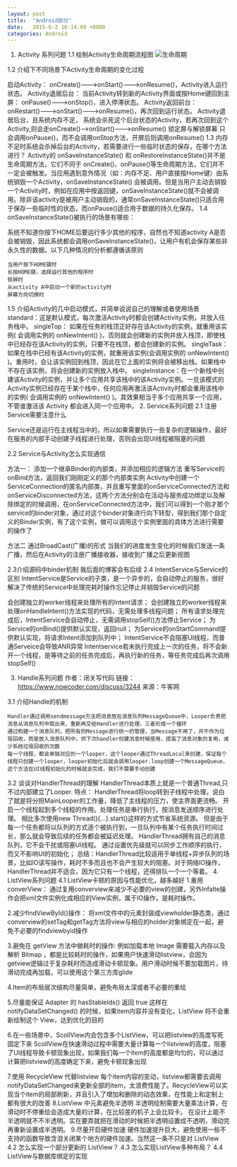 ```yaml
---
layout: post
title:  "Android部分"
date:   2015-6-2 16:14:09 +0800
categories: Android
---
```


1. Activity 系列问题
1.1 绘制Activity生命周期流程图
![生命周期](http://img.blog.csdn.net/20170221091511386?watermark/2/text/aHR0cDovL2Jsb2cuY3Nkbi5uZXQva3N3czAzMjA0MDM=/font/5a6L5L2T/fontsize/400/fill/I0JBQkFCMA==/dissolve/70/gravity/SouthEast)


1.2 介绍下不同场景下Activity生命周期的变化过程

启动Activity： onCreate()--->onStart()--->onResume()，Activity进入运行状态。
Activity退居后台： 当前Activity转到新的Activity界面或按Home键回到主屏： onPause()--->onStop()，进入停滞状态。
Activity返回前台： onRestart()--->onStart()--->onResume()，再次回到运行状态。
Activity退居后台，且系统内存不足， 系统会杀死这个后台状态的Activity，若再次回到这个Activity,则会走onCreate()-->onStart()--->onResume()
锁定屏与解锁屏幕 只会调用onPause()，而不会调用onStop方法，开屏后则调用onResume()
1.3 内存不足时系统会杀掉后台的Activity，若需要进行一些临时状态的保存，在哪个方法进行？
Activity的 onSaveInstanceState() 和 onRestoreInstanceState()并不是生命周期方法，它们不同于 onCreate()、onPause()等生命周期方法，它们并不一定会被触发。当应用遇到意外情况（如：内存不足、用户直接按Home键）由系统销毁一个Activity，onSaveInstanceState() 会被调用。但是当用户主动去销毁一个Activity时，例如在应用中按返回键，onSaveInstanceState()就不会被调用。除非该activity是被用户主动销毁的，通常onSaveInstanceState()只适合用于保存一些临时性的状态，而onPause()适合用于数据的持久化保存。
1.4 onSaveInstanceState()被执行的场景有哪些：

系统不知道你按下HOME后要运行多少其他的程序，自然也不知道activity A是否会被销毁，因此系统都会调用onSaveInstanceState()，让用户有机会保存某些非永久性的数据。以下几种情况的分析都遵循该原则

    当用户按下HOME键时
    长按HOME键，选择运行其他的程序时
    锁屏时
    从activity A中启动一个新的activity时
    屏幕方向切换时 
1.5 介绍Activity的几中启动模式，并简单说说自己的理解或者使用场景
standard：这是默认模式，每次激活Activity时都会创建Activity实例，并放入任务栈中。
singleTop： 如果在任务的栈顶正好存在该Activity的实例，就重用该实例( 会调用实例的 onNewIntent() )，否则就会创建新的实例并放入栈顶，即使栈中已经存在该Activity的实例，只要不在栈顶，都会创建新的实例。
singleTask：如果在栈中已经有该Activity的实例，就重用该实例(会调用实例的 onNewIntent() )。重用时，会让该实例回到栈顶，因此在它上面的实例将会被移出栈。如果栈中不存在该实例，将会创建新的实例放入栈中。
singleInstance：在一个新栈中创建该Activity的实例，并让多个应用共享该栈中的该Activity实例。一旦该模式的Activity实例已经存在于某个栈中，任何应用再激活该Activity时都会重用该栈中的实例( 会调用实例的 onNewIntent() )。其效果相当于多个应用共享一个应用，不管谁激活该 Activity 都会进入同一个应用中。
2. Service系列问题
2.1 注册Service需要注意什么

Service还是运行在主线程当中的，所以如果需要执行一些复杂的逻辑操作，最好在服务的内部手动创建子线程进行处理，否则会出现UI线程被阻塞的问题

2.2 Service与Activity怎么实现通信

方法一：
    添加一个继承Binder的内部类，并添加相应的逻辑方法
    重写Service的onBind方法，返回我们刚刚定义的那个内部类实例
    Activity中创建一个ServiceConnection的匿名内部类，并且重写里面的onServiceConnected方法和onServiceDisconnected方法，这两个方法分别会在活动与服务成功绑定以及解除绑定的时候调用，在onServiceConnected方法中，我们可以得到一个刚才那个service的binder对象，通过对这个binder对象进行向下转型，得到我们那个自定义的Binder实例，有了这个实例，做可以调用这个实例里面的具体方法进行需要的操作了 

方法二 通过BroadCast(广播)的形式 当我们的进度发生变化的时候我们发送一条广播，然后在Activity的注册广播接收器，接收到广播之后更新视图

2.3介绍源码中binder机制
我后面的博客会有后续
2.4 IntentService与Service的区别
IntentService是Service的子类，是一个异步的，会自动停止的服务，很好解决了传统的Service中处理完耗时操作忘记停止并销毁Service的问题

会创建独立的worker线程来处理所有的Intent请求；
会创建独立的worker线程来处理onHandleIntent()方法实现的代码，无需处理多线程问题；
所有请求处理完成后，IntentService会自动停止，无需调用stopSelf()方法停止Service；
为Service的onBind()提供默认实现，返回null；
为Service的onStartCommand提供默认实现，将请求Intent添加到队列中；
IntentService不会阻塞UI线程，而普通Serveice会导致ANR异常
Intentservice若未执行完成上一次的任务，将不会新开一个线程，是等待之前的任务完成后，再执行新的任务，等任务完成后再次调用stopSelf() 

3. Handle系列问题
作者：闭关写代码
链接：https://www.nowcoder.com/discuss/3244
来源：牛客网

3.1 介绍Handle的机制

    Handler通过调用sendmessage方法把消息放在消息队列MessageQueue中，Looper负责把消息从消息队列中取出来，重新再交给Handler进行处理，三者形成一个循环
    通过构建一个消息队列，把所有的Message进行统一的管理，当Message不用了，并不作为垃圾回收，而是放入消息队列中，供下次handler创建消息时候使用，提高了消息对象的复用，减少系统垃圾回收的次数
    每一个线程，都会单独对应的一个looper，这个looper通过ThreadLocal来创建，保证每个线程只创建一个looper，looper初始化后就会调用looper.loop创建一个MessageQueue，这个方法在UI线程初始化的时候就会完成，我们不需要手动创建 
3.2 谈谈对HandlerThread的理解
HandlerThread本质上就是一个普通Thread,只不过内部建立了Looper.
特点：
    HandlerThread将loop转到子线程中处理，说白了就是将分担MainLooper的工作量，降低了主线程的压力，使主界面更流畅。
    开启一个线程起到多个线程的作用。处理任务是串行执行，按消息发送顺序进行处理。
    相比多次使用new Thread(){…}.start()这样的方式节省系统资源。
    但是由于每一个任务都将以队列的方式逐个被执行到，一旦队列中有某个任务执行时间过长，那么就会导致后续的任务都会被延迟处理。
    HandlerThread拥有自己的消息队列，它不会干扰或阻塞UI线程。
    通过设置优先级就可以同步工作顺序的执行，而又不影响UI的初始化；
总结：HandlerThread比较适用于单线程+异步队列的场景，比如IO读写操作，耗时不多而且也不会产生较大的阻塞。对于网络IO操作，HandlerThread并不适合，因为它只有一个线程，还得排队一个一个等着。
4. ListView系列问题
4.1 ListView卡顿的原因与性能优化，越多越好
1.重用converView： 通过复用converview来减少不必要的view的创建，另外Infalte操作会把xml文件实例化成相应的View实例，属于IO操作，是耗时操作。

2.减少findViewById()操作： 将xml文件中的元素封装成viewholder静态类，通过converview的setTag和getTag方法将view与相应的holder对象绑定在一起，避免不必要的findviewbyid操作

3.避免在 getView 方法中做耗时的操作: 例如加载本地 Image 需要载入内存以及解析 Bitmap ，都是比较耗时的操作，如果用户快速滑动listview，会因为getview逻辑过于复杂耗时而造成滑动卡顿现象。用户滑动时候不要加载图片，待滑动完成再加载，可以使用这个第三方库glide

4.Item的布局层次结构尽量简单，避免布局太深或者不必要的重绘

5.尽量能保证 Adapter 的 hasStableIds() 返回 true 这样在 notifyDataSetChanged() 的时候，如果item内容并没有变化，ListView 将不会重新绘制这个 View，达到优化的目的

6.在一些场景中，ScollView内会包含多个ListView，可以把listview的高度写死固定下来
ScollView在快速滑动过程中需要大量计算每一个listview的高度，阻塞了UI线程导致卡顿现象出现，如果我们每一个item的高度都是均匀的，可以通过计算把listview的高度确定下来，避免卡顿现象出现

7.使用 RecycleView 代替listview
 每个item内容的变动，listview都需要去调用notifyDataSetChanged来更新全部的item，太浪费性能了。RecycleView可以实现当个item的局部刷新，并且引入了增加和删除的动态效果，在性能上和定制上都有很大的改善
8.ListView 中元素避免半透明
半透明绘制需要大量乘法计算，在滑动时不停重绘会造成大量的计算，在比较差的机子上会比较卡。 在设计上能不半透明就不不半透明。实在要弄就把在滑动的时候把半透明设置成不透明，滑动完再重新设置成半透明。
9.尽量开启硬件加速
 硬件加速提升巨大，避免使用一些不支持的函数导致含泪关闭某个地方的硬件加速。当然这一条不只是对 ListView
 4.2 怎么实现一个部分更新的 ListView？
 4.3 怎么实现ListView多种布局？
 4.4 ListView与数据库绑定的实现